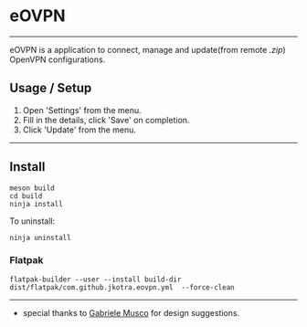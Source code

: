 # eOVPN

---

eOVPN is a application to connect, manage and update(from remote <i>.zip</i>) OpenVPN configurations.

## Usage / Setup

1. Open 'Settings' from the menu.
2. Fill in the details, click 'Save' on completion.
3. Click 'Update' from the menu.

---

## Install

```
meson build
cd build
ninja install
```

To uninstall:
```
ninja uninstall
```

### Flatpak

```
flatpak-builder --user --install build-dir dist/flatpak/com.github.jkotra.eovpn.yml  --force-clean
```

---

* special thanks to [Gabriele Musco](https://gitlab.gnome.org/GabMus) for design suggestions.